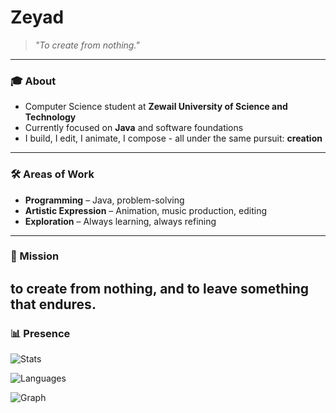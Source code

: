 # Zeyad 

> *"To create from nothing."*  

---

### 🎓 About  
- Computer Science student at **Zewail University of Science and Technology**  
- Currently focused on **Java** and software foundations  
- I build, I edit, I animate, I compose - all under the same pursuit: **creation**  

---

### 🛠 Areas of Work  
- **Programming** – Java, problem-solving 
- **Artistic Expression** – Animation, music production, editing  
- **Exploration** – Always learning, always refining  

---

### 📌 Mission    
**to create from nothing, and to leave something that endures.**  
---

### 📊 Presence  
![Stats](https://github-readme-stats.vercel.app/api?username=GhostMate114&show_icons=false&hide_title=true&hide_rank=true&hide=prs,issues,contribs&count_private=true&theme=transparent)

![Languages](https://github-readme-stats.vercel.app/api/top-langs/?username=GhostMate114&layout=compact&theme=transparent&hide_title=true)

![Graph](https://github-readme-activity-graph.vercel.app/graph?username=GhostMate114&theme=github-compact&hide_border=true)



